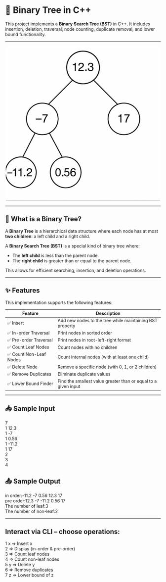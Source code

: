 # 🌳 Binary Tree in C++

This project implements a **Binary Search Tree (BST)** in C++. It includes insertion, deletion, traversal, node counting, duplicate removal, and lower bound functionality.

---
<div align="center">
  <img src="image/binarytree.png" alt="tree Diagram" width="500" height="500"/>
</div>

---
## 🌱 What is a Binary Tree?

A **Binary Tree** is a hierarchical data structure where each node has at most **two children**: a left child and a right child.


A **Binary Search Tree (BST)** is a special kind of binary tree where:
- The **left child** is less than the parent node.
- The **right child** is greater than or equal to the parent node.

This allows for efficient searching, insertion, and deletion operations.

---

## ✨ Features

This implementation supports the following features:

| Feature                  | Description |
|--------------------------|-------------|
| ✅ Insert                | Add new nodes to the tree while maintaining BST property |
| ✅ In-order Traversal     | Print nodes in sorted order |
| ✅ Pre-order Traversal    | Print nodes in root-left-right format |
| ✅ Count Leaf Nodes       | Count nodes with no children |
| ✅ Count Non-Leaf Nodes   | Count internal nodes (with at least one child) |
| ✅ Delete Node            | Remove a specific node (with 0, 1, or 2 children) |
| ✅ Remove Duplicates      | Eliminate duplicate values |
| ✅ Lower Bound Finder     | Find the smallest value greater than or equal to a given input |

---
## 📥 Sample Input

7<br>
1 12.3<br>
1 -7<br>
1 0.56<br>
1 -11.2<br>
1 17<br>
2<br>
3<br>
4<br>

## 📤 Sample Output<br>

in order:-11.2 -7 0.56 12.3 17 <br>
pre order:12.3 -7 -11.2 0.56 17 <br>
The number of leaf:3<br>
The number of non-leaf:2<br>

---

## Interact via CLI – choose operations:<br>

1 x  => Insert x<br>
2    => Display (in-order & pre-order)<br>
3    => Count leaf nodes<br>
4    => Count non-leaf nodes<br>
5 y  => Delete y<br>
6    => Remove duplicates<br>
7 z  => Lower bound of z<br>

